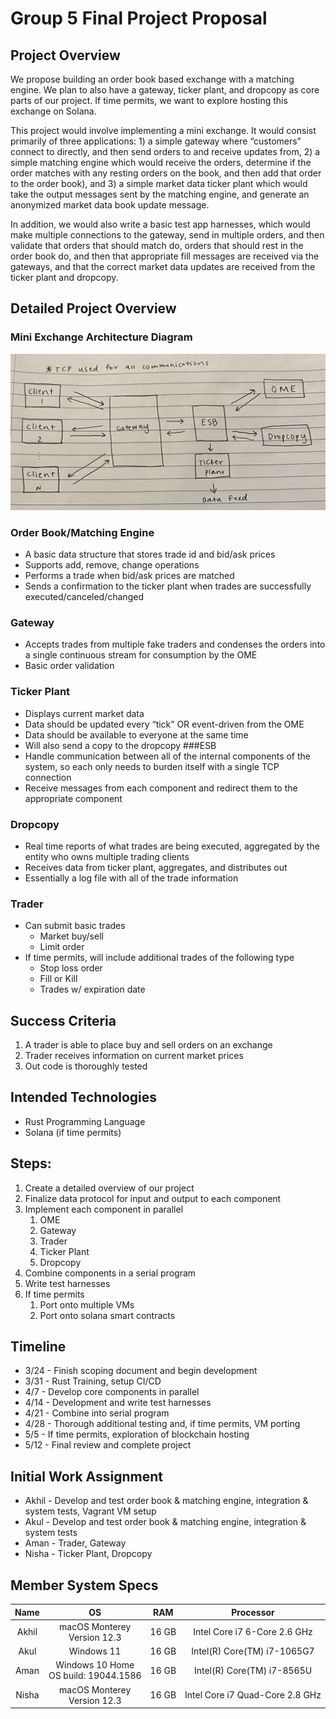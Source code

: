 # Group 5 Final Project Proposal

## Project Overview 
We propose building an order book based exchange with a matching engine. We plan to also have a gateway, ticker plant, and dropcopy as core parts of our project. If time permits, we want to explore hosting this exchange on Solana.

This project would involve implementing a mini exchange. It would consist primarily of three applications: 1) a simple gateway where “customers” connect to directly, and then send orders to and receive updates from, 2) a simple matching engine which would receive the orders, determine if the order matches with any resting orders on the book, and then add that order to the order book), and 3) a simple market data ticker plant which would take the output messages sent by the matching engine, and generate an anonymized market data book update message.

In addition, we would also write a basic test app harnesses, which would make multiple connections to the gateway, send in multiple orders, and then validate that orders that should match do, orders that should rest in the order book do, and then that appropriate fill messages are received via the gateways, and that the correct market data updates are received from the ticker plant and dropcopy.

## Detailed Project Overview
### Mini Exchange Architecture Diagram
![Mini Exchange Architecture Diagram](design_diagram.png "Mini Exchange Architecture Diagram")
### Order Book/Matching Engine
- A basic data structure that stores trade id and bid/ask prices
- Supports add, remove, change operations
- Performs a trade when bid/ask prices are matched
- Sends a confirmation to the ticker plant when trades are successfully executed/canceled/changed
### Gateway
- Accepts trades from multiple fake traders and condenses the orders into a single continuous stream for consumption by the OME
- Basic order validation 
### Ticker Plant
- Displays current market data
- Data should be updated every “tick” OR event-driven from the OME
- Data should be available to everyone at the same time
- Will also send a copy to the dropcopy
###ESB
- Handle communication between all of the internal components of the system, so each only needs to burden itself with a single TCP connection
- Receive messages from each component and redirect them to the appropriate component
### Dropcopy
- Real time reports of what trades are being executed, aggregated by the entity who owns multiple trading clients
- Receives data from ticker plant, aggregates, and distributes out
- Essentially a log file with all of the trade information
### Trader
- Can submit basic trades
  - Market buy/sell
  - Limit order
- If time permits, will include additional trades of the following type
  - Stop loss order
  - Fill or Kill
  - Trades w/ expiration date

## Success Criteria
1. A trader is able to place buy and sell orders on an exchange
2. Trader receives information on current market prices
3. Out code is thoroughly tested

## Intended Technologies
- Rust Programming Language
- Solana (if time permits)

## Steps:
1. Create a detailed overview of our project
2. Finalize data protocol for input and output to each component
3. Implement each component in parallel
   1. OME
   2. Gateway
   3. Trader
   4. Ticker Plant
   5. Dropcopy
4. Combine components in a serial program
5. Write test harnesses
6. If time permits
   1. Port onto multiple VMs
   2. Port onto solana smart contracts

## Timeline
- 3/24 - Finish scoping document and begin development
- 3/31 - Rust Training, setup CI/CD
- 4/7 - Develop core components in parallel
- 4/14 - Development and write test harnesses
- 4/21 - Combine into serial program
- 4/28 - Thorough additional testing and, if time permits, VM porting
- 5/5 - If time permits, exploration of blockchain hosting
- 5/12 - Final review and complete project 

## Initial Work Assignment
- Akhil - Develop and test order book & matching engine, integration & system tests, Vagrant VM setup
- Akul - Develop and test order book & matching engine, integration & system tests
- Aman - Trader, Gateway
- Nisha - Ticker Plant, Dropcopy

## Member System Specs
| Name  |                     OS                     |  RAM  |            Processor             |
|:-----:|:------------------------------------------:|:-----:|:--------------------------------:|
| Akhil |      macOS Monterey<br/>Version 12.3       | 16 GB |   Intel Core i7 6-Core 2.6 GHz   |
| Akul  |                 Windows 11                 | 16 GB |   Intel(R) Core(TM) i7-1065G7    |
| Aman  | Windows 10 Home<br/> OS build: 19044.1586  | 16 GB |    Intel(R) Core(TM) i7-8565U    |
| Nisha |      macOS Monterey<br/>Version 12.3       | 16 GB | Intel Core i7 Quad-Core 2.8 GHz  |







